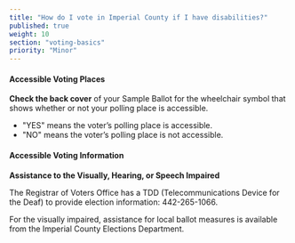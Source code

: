 ```yaml
---
title: "How do I vote in Imperial County if I have disabilities?"
published: true
weight: 10
section: "voting-basics"
priority: "Minor"
---
```


#### Accessible Voting Places  
**Check the back cover** of your Sample Ballot for the wheelchair symbol that shows whether or not your polling place is accessible.  
- "YES" means the voter’s polling place is accessible.  
- "NO" means the voter’s polling place is not accessible.  

#### Accessible Voting Information   
**Assistance to the Visually, Hearing, or Speech Impaired**  

The Registrar of Voters Office has a TDD (Telecommunications Device for the Deaf) to provide election information: 442-265-1066.  

For the visually impaired, assistance for local ballot measures is available from the Imperial County Elections Department.  
